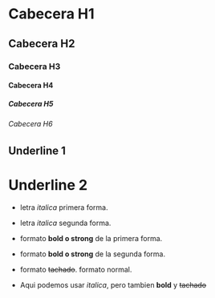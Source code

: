 # Cabecera H1
## Cabecera H2
### Cabecera H3
#### Cabecera H4
##### Cabecera H5
###### Cabecera H6


Underline 1
-----------

Underline 2
===========

- letra *italica* primera forma.
- letra _italica_ segunda forma.

- formato **bold o strong** de la primera forma.
- formato __bold o strong__ de la segunda forma.

- formato ~~tachado~~. formato normal.

- Aqui podemos usar *italica*, pero tambien __bold__ y ~~tachado~~